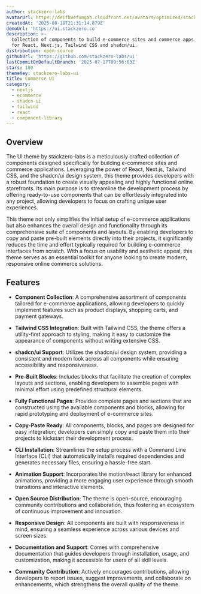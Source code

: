 ```yaml
---
author: stackzero-labs
avatarUrl: https://deifkwefumgah.cloudfront.net/avatars/optimized/stackzero-labs-ui-avatar-128.webp
createdAt: '2025-08-18T21:31:14.879Z'
demoUrl: 'https://ui.stackzero.co'
description: >-
  Collection of components to build e-commerce sites and commerce apps. Built
  for React, Next.js, Tailwind CSS and shadcn/ui.
distribution: open-source
githubUrl: 'https://github.com/stackzero-labs/ui'
lastCommitOnDefaultBranch: '2025-07-17T09:56:03Z'
stars: 180
themeKey: stackzero-labs-ui
title: Commerce UI
category:
  - nextjs
  - ecommerce
  - shadcn-ui
  - tailwind
  - react
  - component-library
---
```

## Overview
The UI theme by stackzero-labs is a meticulously crafted collection of components designed specifically for building e-commerce sites and commerce applications. Leveraging the power of React, Next.js, Tailwind CSS, and the shadcn/ui design system, this theme provides developers with a robust foundation to create visually appealing and highly functional online storefronts. Its main purpose is to streamline the development process by offering ready-to-use components that can be effortlessly integrated into any project, allowing developers to focus on crafting unique user experiences.

This theme not only simplifies the initial setup of e-commerce applications but also enhances the overall design and functionality through its comprehensive suite of components and layouts. By enabling developers to copy and paste pre-built elements directly into their projects, it significantly reduces the time and effort typically required for building e-commerce interfaces from scratch. With a focus on usability and aesthetic appeal, this theme serves as an essential toolkit for anyone looking to create modern, responsive online commerce solutions.

## Features
- **Component Collection**: A comprehensive assortment of components tailored for e-commerce applications, allowing developers to quickly implement features such as product displays, shopping carts, and payment gateways.

- **Tailwind CSS Integration**: Built with Tailwind CSS, the theme offers a utility-first approach to styling, making it easy to customize the appearance of components without writing extensive CSS.

- **shadcn/ui Support**: Utilizes the shadcn/ui design system, providing a consistent and modern look across all components while ensuring accessibility and responsiveness.

- **Pre-Built Blocks**: Includes blocks that facilitate the creation of complex layouts and sections, enabling developers to assemble pages with minimal effort using predefined structural elements.

- **Fully Functional Pages**: Provides complete pages and sections that are constructed using the available components and blocks, allowing for rapid prototyping and deployment of e-commerce sites.

- **Copy-Paste Ready**: All components, blocks, and pages are designed for easy integration; developers can simply copy and paste them into their projects to kickstart their development process.

- **CLI Installation**: Streamlines the setup process with a Command Line Interface (CLI) that automatically installs required dependencies and generates necessary files, ensuring a hassle-free start.

- **Animation Support**: Incorporates the motion/react library for enhanced animations, providing a more engaging user experience through smooth transitions and interactive elements.

- **Open Source Distribution**: The theme is open-source, encouraging community contributions and collaboration, thus fostering an ecosystem of continuous improvement and innovation.

- **Responsive Design**: All components are built with responsiveness in mind, ensuring a seamless experience across various devices and screen sizes.

- **Documentation and Support**: Comes with comprehensive documentation that guides developers through installation, usage, and customization, making it accessible for users of all skill levels.

- **Community Contribution**: Actively encourages contributions, allowing developers to report issues, suggest improvements, and collaborate on enhancements, which strengthens the overall quality of the theme.
